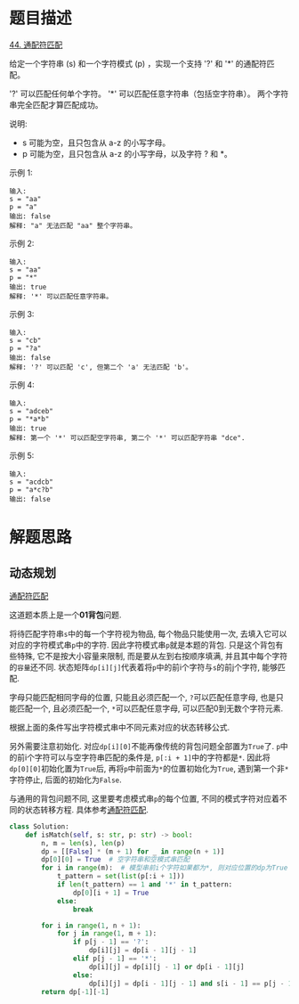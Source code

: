 # 题目描述

[44. 通配符匹配](https://leetcode-cn.com/problems/wildcard-matching/)

给定一个字符串 (s) 和一个字符模式 (p) ，实现一个支持 '?' 和 '*' 的通配符匹配。

'?' 可以匹配任何单个字符。
'*' 可以匹配任意字符串（包括空字符串）。
两个字符串完全匹配才算匹配成功。

说明:

- s 可能为空，且只包含从 a-z 的小写字母。
- p 可能为空，且只包含从 a-z 的小写字母，以及字符 ? 和 *。

示例 1:
```
输入:
s = "aa"
p = "a"
输出: false
解释: "a" 无法匹配 "aa" 整个字符串。
```

示例 2:
```
输入:
s = "aa"
p = "*"
输出: true
解释: '*' 可以匹配任意字符串。
```

示例 3:
```
输入:
s = "cb"
p = "?a"
输出: false
解释: '?' 可以匹配 'c', 但第二个 'a' 无法匹配 'b'。
```

示例 4:
```
输入:
s = "adceb"
p = "*a*b"
输出: true
解释: 第一个 '*' 可以匹配空字符串, 第二个 '*' 可以匹配字符串 "dce".
```

示例 5:
```
输入:
s = "acdcb"
p = "a*c?b"
输出: false
```

# 解题思路

## 动态规划

[通配符匹配](https://leetcode-cn.com/problems/wildcard-matching/solution/tong-pei-fu-pi-pei-by-leetcode-solution/)

这道题本质上是一个**01背包**问题.

将待匹配字符串`s`中的每一个字符视为物品, 每个物品只能使用一次, 去填入它可以对应的字符模式串`p`中的字符. 因此字符模式串`p`就是本题的背包. 只是这个背包有些特殊, 它不是按大小容量来限制, 而是要从左到右按顺序填满, 并且其中每个字符的`容量`还不同. 状态矩阵`dp[i][j]`代表着将`p`中的前i个字符与`s`的前j个字符, 能够匹配.

字母只能匹配相同字母的位置, 只能且必须匹配一个, `?`可以匹配任意字母, 也是只能匹配一个, 且必须匹配一个, `*`可以匹配任意字母, 可以匹配0到无数个字符元素.

根据上面的条件写出字符模式串中不同元素对应的状态转移公式.

另外需要注意初始化. 对应`dp[i][0]`不能再像传统的背包问题全部置为`True`了. `p`中的前i个字符可以与空字符串匹配的条件是, `p[:i + 1]`中的字符都是`*`. 因此将`dp[0][0]`初始化置为`True`后, 再将`p`中前面为`*`的位置初始化为`True`, 遇到第一个非`*`字符停止, 后面的初始化为`False`.

与通用的背包问题不同, 这里要考虑模式串`p`的每个位置, 不同的模式字符对应着不同的状态转移方程. 具体参考[通配符匹配](https://leetcode-cn.com/problems/wildcard-matching/solution/tong-pei-fu-pi-pei-by-leetcode-solution/).

```python
class Solution:
    def isMatch(self, s: str, p: str) -> bool:
        n, m = len(s), len(p)
        dp = [[False] * (m + 1) for _ in range(n + 1)]
        dp[0][0] = True  # 空字符串和空模式串匹配
        for i in range(m):  # 模型串前i个字符如果都为*, 则对应位置的dp为True
            t_pattern = set(list(p[:i + 1]))
            if len(t_pattern) == 1 and '*' in t_pattern:
                dp[0][i + 1] = True
            else:
                break

        for i in range(1, n + 1):
            for j in range(1, m + 1):
                if p[j - 1] == '?':
                    dp[i][j] = dp[i - 1][j - 1]
                elif p[j - 1] == '*':
                    dp[i][j] = dp[i][j - 1] or dp[i - 1][j]
                else:
                    dp[i][j] = dp[i - 1][j - 1] and s[i - 1] == p[j - 1]
        return dp[-1][-1]
```
